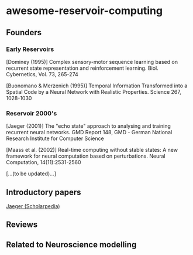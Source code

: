 # awesome-reservoir-computing

## Founders 

### Early Reservoirs
[Dominey (1995)]  Complex sensory-motor sequence learning based on recurrent state representation and reinforcement learning. Biol. Cybernetics, Vol. 73, 265-274 

[Buonomano & Merzenich (1995)] Temporal Information Transformed into a Spatial Code by a Neural Network with Realistic Properties. Science 267, 1028-1030

### Reservoir 2000's
[Jaeger (2001)] The "echo state" approach to analysing and training recurrent neural networks. GMD Report 148, GMD - German National Research Institute for Computer Science 

[Maass et al. (2002)] Real-time computing without stable states: A new framework for neural computation based on perturbations. Neural Computation, 14(11):2531-2560

[...(to be updated)...]

## Introductory papers
[Jaeger (Scholarpedia)](http://www.scholarpedia.org/article/Echo_state_network)

## Reviews

## Related to Neuroscience modelling
